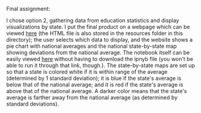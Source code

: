 Final assignment:

I chose option 2, gathering data from education statistics and display visualizations by state.  I put the final product on a webpage which can be viewed <a href="https://rawgit.com/SocialWebApps/Debra-Lewis/master/Final_assignment/resources/presentingData.html">here</a> (the HTML file is also stored in the resources folder in this directory); the user selects which data to display, and the website shows a pie chart with national averages and the national state-by-state map showing deviations from the national average.
The notebook itself can be easily viewed <a href="http://nbviewer.ipython.org/github/SocialWebApps/Debra-Lewis/blob/master/Final_assignment/Final_assignment.ipynb">here</a> without having to download the ipnyb file (you won't be able to run it through that link, though.).
The state-by-state maps are set up so that a state is colored white if it is within range of the average (determined by 1 standard deviation); it is blue if the state's average is below that of the national average; and it is red if the state's average is above that of the national average.  A darker color means that the state's average is farther away from the national average (as determined by standard deviations).
